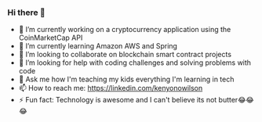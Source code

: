 ### Hi there 👋

- 🔭 I’m currently working on a cryptocurrency application using the CoinMarketCap API
- 🌱 I’m currently learning Amazon AWS and Spring
- 👯 I’m looking to collaborate on blockchain smart contract projects
- 🤔 I’m looking for help with coding challenges and solving problems with code
- 💬 Ask me how I'm teaching my kids everything I'm learning in tech
- 📫 How to reach me: https://linkedin.com/kenyonowilson
- ⚡ Fun fact: Technology is awesome and I can't believe its not butter😂😂😂

